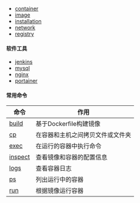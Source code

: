 - [container](/docker/container.md)
- [image](/docker/image.md)
- [installation](/docker/installation.md)
- [network](/docker/network.md)
- [registry](/docker/registry.md)

#### 软件工具

- [jenkins](/docker/jenkins.md)
- [mysql](/docker/mysql.md)
- [nginx](/docker/nginx.md)
- [portainer](/docker/portainer.md)

#### 常用命令

| 命令 | 作用 |
| - | - |
| [build](/docker/build.md) | 基于Dockerfile构建镜像 |
| [cp](/docker/cp.md) | 在容器和主机之间拷贝文件或文件夹 |
| [exec](/docker/exec.md) | 在运行的容器中执行命令 |
| [inspect](/docker/inspect.md) | 查看镜像和容器的配置信息 |
| [logs](/docker/logs.md) | 查看容器日志 |
| [ps](/docker/ps.md) | 列出运行中的容器 |
| [run](/docker/run.md) | 根据镜像运行容器 |